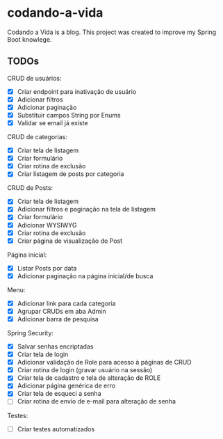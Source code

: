 # codando-a-vida
Codando a Vida is a blog. This project was created to improve my Spring Boot knowlege.

## TODOs

CRUD de usuários:
- [X] Criar endpoint para inativação de usuário
- [X] Adicionar filtros
- [X] Adicionar paginação
- [X] Substituir campos String por Enums
- [X] Validar se email já existe

CRUD de categorias:
- [X] Criar tela de listagem
- [X] Criar formulário
- [X] Criar rotina de exclusão
- [X] Criar listagem de posts por categoria

CRUD de Posts:
- [X] Criar tela de listagem
- [X] Adicionar filtros e paginação na tela de listagem
- [X] Criar formulário
- [X] Adicionar WYSIWYG
- [X] Criar rotina de exclusão
- [X] Criar página de visualização do Post

Página inicial:
- [X] Listar Posts por data
- [X] Adicionar paginação na página inicial/de busca

Menu:
- [X] Adicionar link para cada categoria
- [X] Agrupar CRUDs em aba Admin
- [X] Adicionar barra de pesquisa

Spring Security:
- [X] Salvar senhas encriptadas
- [X] Criar tela de login
- [X] Adicionar validação de Role para acesso à páginas de CRUD
- [X] Criar rotina de login (gravar usuário na sessão)
- [X] Criar tela de cadastro e tela de alteração de ROLE
- [X] Adicionar página genérica de erro
- [X] Criar tela de esqueci a senha
- [ ] Criar rotina de envio de e-mail para alteração de senha

Testes:
- [ ] Criar testes automatizados
